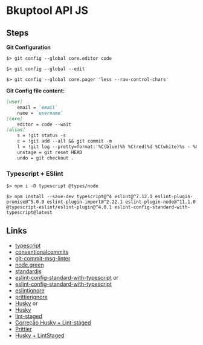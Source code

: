 # Bkuptool API JS

## Steps

**Git Configuration**

```console
$> git config --global core.editor code

$> git config --global --edit

$> git config --global core.pager 'less --raw-control-chars'
```

**Git Config file content:**
```markdown
[user]
    email = `email`
    name = `username`
[core]
    editor = code --wait
[alias]
    s = !git status -s
    c = !git add --all && git commit -m
    l = !git log --pretty=format:'%C(blue)%h %C(red)%d %C(white)%s - %C(cyan)%cn, %C(green)%cr'
    unstage = git reset HEAD
    undo = git checkout .
```

### Typescript + ESlint

```console
$> npm i -D typescript @types/node
```

```console
$> npm install --save-dev typescript@^4 eslint@^7.12.1 eslint-plugin-promise@^5.0.0 eslint-plugin-import@^2.22.1 eslint-plugin-node@^11.1.0 @typescript-eslint/eslint-plugin@^4.0.1 eslint-config-standard-with-typescript@latest
```

## Links

- [typescript](https://www.typescriptlang.org/)
- [conventionalcommits](https://www.conventionalcommits.org/en/v1.0.0/#specification)
- [git-commit-msg-linter](https://www.npmjs.com/package/git-commit-msg-linter)
- [node.green](https://node.green/#ES2020)
- [standardjs](https://standardjs.com/)
- [eslint-config-standard-with-typescript](https://github.com/standard/eslint-config-standard-with-typescript) or
- [eslint-config-standard-with-typescript](https://www.npmjs.com/package/eslint-config-standard-with-typescript)
- [eslintignore](https://eslint.org/docs/user-guide/configuring/ignoring-code#the-eslintignore-file) 
- [prittierignore](https://prettier.io/docs/en/ignore.html)
- [Husky](https://github.com/typicode/husky) or
- [Husky](https://typicode.github.io/husky/#/) 
- [lint-staged](https://github.com/okonet/lint-staged)
- [Correção Husky + Lint-staged](https://stackoverflow.com/questions/66109623/husky-lint-staged-not-working-on-windows-command-not-found)
- [Prittier](https://www.npmjs.com/package/prettier) 
- [Husky + LintStaged](https://laurieontech.com/posts/husky/)
 

